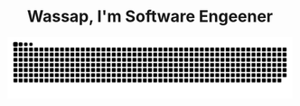 <h1 align="center">Wassap, I'm Software Engeener</h1>


![Snake animation](https://github.com/joaovitormo/joaovitormo/blob/assets/github-contribution-grid-snake.svg)

